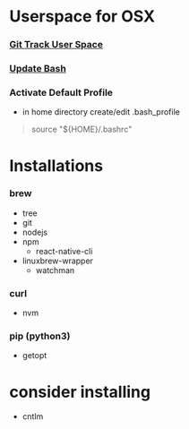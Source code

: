# Userspace for OSX

### [Git Track User Space](https://developer.atlassian.com/blog/2016/02/best-way-to-store-dotfiles-git-bare-repo/)

### [Update Bash](.rsrc/updateBash.md)

### Activate Default Profile
* in home directory create/edit .bash_profile
> source "${HOME}/.bashrc"

# Installations

### brew
* tree
* git
* nodejs
* npm
	* react-native-cli
* linuxbrew-wrapper
	* watchman

### curl
* nvm

### pip (python3)
* getopt

# consider installing
* cntlm
